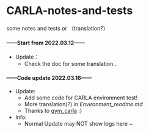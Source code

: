 # CARLA-notes-and-tests
some notes and tests or （translation?）

#### ——Start from 2022.03.12——
- Update： 
  - Check the doc for some translation...



#### ——Code update 2022.03.16——

- Update:	
  - Add some code for CARLA environment test!
  - More translation(?) in *Environment_readme.md*
  - Thanks to [gym_carla](https://github.com/cjy1992/gym-carla) :) 
- Info:
  - Normal Update may NOT show logs here ~ 
